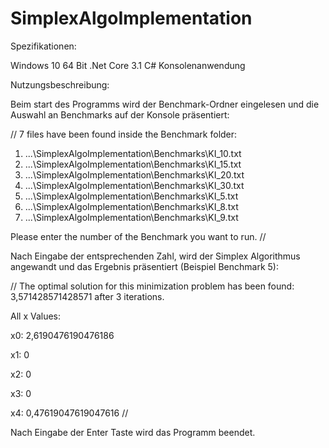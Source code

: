 # SimplexAlgoImplementation

Spezifikationen:

Windows 10 64 Bit .Net Core 3.1 
C# Konsolenanwendung

Nutzungsbeschreibung:

Beim start des Programms wird der Benchmark-Ordner eingelesen und die Auswahl an Benchmarks auf der Konsole präsentiert:

//
7 files have been found inside the Benchmark folder:

1. ...\SimplexAlgoImplementation\Benchmarks\KI_10.txt
2. ...\SimplexAlgoImplementation\Benchmarks\KI_15.txt
3. ...\SimplexAlgoImplementation\Benchmarks\KI_20.txt
4. ...\SimplexAlgoImplementation\Benchmarks\KI_30.txt
5. ...\SimplexAlgoImplementation\Benchmarks\KI_5.txt
6. ...\SimplexAlgoImplementation\Benchmarks\KI_8.txt
7. ...\SimplexAlgoImplementation\Benchmarks\KI_9.txt

Please enter the number of the Benchmark you want to run.
//

Nach Eingabe der entsprechenden Zahl, wird der Simplex Algorithmus angewandt und das Ergebnis präsentiert (Beispiel Benchmark 5):

//
The optimal solution for this minimization problem has been found: 3,571428571428571 after 3 iterations.

All x Values:

x0: 2,6190476190476186

x1: 0

x2: 0

x3: 0

x4: 0,47619047619047616
//

Nach Eingabe der Enter Taste wird das Programm beendet.
